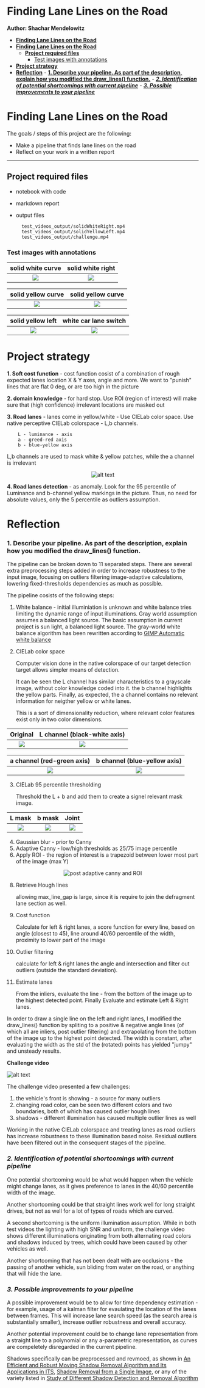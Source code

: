 # **Finding Lane Lines on the Road** 

**Author: Shachar Mendelowitz**

- [**Finding Lane Lines on the Road**](#finding-lane-lines-on-the-road)
- [**Finding Lane Lines on the Road**](#finding-lane-lines-on-the-road)
    - [**Project required files**](#project-required-files)
        - [Test images with annotations](#test-images-with-annotations)
- [**Project strategy**](#project-strategy)
- [**Reflection**](#reflection)
        - [**1. Describe your pipeline. As part of the description, explain how you modified the draw_lines() function.**](#1-describe-your-pipeline-as-part-of-the-description-explain-how-you-modified-the-drawlines-function)
        - [***2. Identification of potential shortcomings with current pipeline***](#2-identification-of-potential-shortcomings-with-current-pipeline)
        - [***3. Possible improvements to your pipeline***](#3-possible-improvements-to-your-pipeline)


# **Finding Lane Lines on the Road**

The goals / steps of this project are the following:
* Make a pipeline that finds lane lines on the road
* Reflect on your work in a written report


[//]: # (Image References)

[image1]: ./examples/grayscale.jpg "Grayscale"

[//]: # (Image References)

[cielab]: images/CIELAB.png

---

## **Project required files**

* notebook with code
* markdown report
* output files 

        test_videos_output/solidWhiteRight.mp4
        test_videos_output/solidYellowLeft.mp4
        test_videos_output/challenge.mp4


### Test images with annotations

| solid white curve                    | solid white right                    |
| :----------------------------------: | :----------------------------------: |
| ![](images/solidWhiteCurve.jpg) | ![](images/solidWhiteRight.jpg) |

| solid yellow curve                    | solid yellow curve                     |
| :-----------------------------------: | :------------------------------------: |
| ![](images/solidYellowCurve.jpg) | ![](images/solidYellowCurve2.jpg) |

| solid yellow left                    | white car lane switch                   |
| :----------------------------------: | :-------------------------------------: |
| ![](images/solidYellowLeft.jpg) | ![](images/whiteCarLaneSwitch.jpg) |


# **Project strategy**

**1. Soft cost function** - cost function cosist of a combination of rough expected lanes location X & Y axes, angle and more. We want to "punish" lines that are flat 0 deg, or are too high in the picture

**2. domain knowledge** - for hard stop. Use ROI (region of interest) will make sure that (high confidence) irrelevant locations are masked out

**3. Road lanes** - lanes come in yellow/white - Use CIELab color space. Use native perceptive CIELab colorspace - L,b channels. 

        L - luminance - axis
        a - greed-red axis
        b - blue-yellow axis

L,b channels are used to mask white & yellow patches, while the a channel is irrelevant

<div style="text-align:center" markdown="1">

![alt text][cielab]

</div>


**4. Road lanes detection** - as anomaly. Look for the 95 percentile of Luminance and b-channel yellow markings in the picture. Thus, no need for absolute values, only the 5 percentile as outliers assumption.


# **Reflection**

### **1. Describe your pipeline. As part of the description, explain how you modified the draw_lines() function.**

The pipeline can be broken down to 11 separated steps. There are several extra preprocessing steps added in order to increase robustness to the input image, focusing on outliers filtering image-adaptive calculations, lowering fixed-thresholds dependencies as much as possible. 

The pipeline cosists of the following steps:

1. White balance - initial illuminiation is unknown and white balance tries limiting the dynamic range of input illuminations. Gray world assumption assumes a balanced light source. The basic assumption in current project is sun light, a balanced light source. The gray-world white balance algorithm has been rewritten according to [GIMP Automatic white balance](https://pippin.gimp.org/image-processing/chapter-automaticadjustments.html)

2. CIELab color space

    Computer vision done in the native colorspace of our target detection target allows simpler means of detection. 

    It can be seen the L channel has similar characteristics to a grayscale image, without color knowledge coded into it. the b channel highlights the yellow parts. Finally, as expected, the a channel contains no relevant information for neigther yellow or white lanes. 

    This is a sort of dimensionality reduction, where relevant color features exist only in two color dimensions.


<div style="text-align:center" markdown="1">


| **Original**                             | **L channel** (black-white axis) |
| :----------------------------------:     | :------------------------:       |
| ![](test_images/solidYellowLeft.jpg)     | ![](images/L_channel3.png)       |

| **a channel** (red-green axis)           | **b channel** (blue-yellow axis) |
| :---:                                    | :---:                            |
| ![](images/a_channel3.png)               | ![](images/b_channel3.png)       |

</div>


3. CIELab 95 percentile thresholding 
    
    Threshold the L + b and add them to create a signel relevant mask image. 

| L mask                  | b mask                  | Joint                    |
| :---------------------: | :---------------------: | :----------------------: |
| ![](images/L_mask3.png) | ![](images/b_mask3.png) | ![](images/Lb_mask3.png) |

4. Gaussian blur - prior to Canny 
6. Adaptive Canny - low/high thresholds as 25/75 image percentile
7. Apply ROI - the region of interest is a trapezoid between lower most part of the image (max Y)

<div style="text-align:center" markdown="1">

![post adaptive canny and ROI](images/trapezoid_roi.png)

</div>


8. Retrieve Hough lines

    
    allowing max_line_gap is large, since it is require to join the defragment lane section as well.

9.  Cost function 

    Calculate for left & right lanes, a score function for every line, based on angle (closest to 45), line around 40/60 percentile of the width, proximity to lower part of the image

10.  Outlier filtering

     calculate for left & right lanes the angle and intersection and filter out outliers (outside the standard deviation).

11.  Estimate lanes

     From the inliers, evaluate the line - from the bottom of the image up to the highest detected point. 
     Finally Evaluate and estimate Left & Right lanes.

    
In order to draw a single line on the left and right lanes, I modified the draw_lines() function by spliting to a positive & negative angle lines (of which all are inliers, post outlier filtering) and extrapolating from the bottom of the image up to the highest point detected. The width is constant, after evaluating the width as the std of the (rotated) points has yielded "jumpy" and unsteady results.

**Challenge video**

![alt text](images/challenge.png)

The challenge video presented a few challenges:

1. the vehicle's front is showing - a source for many outliers
2. changing road color, can be seen two different colors and two boundaries, both of which has caused outlier hough lines
3. shadows - different illumination has caused multiple outlier lines as well

Working in the native CIELab colorspace and treating lanes as road outliers has increase robustness to these illumination based noise. Residual outliers have been filtered out in the consequent stages of the pipeline.



### ***2. Identification of potential shortcomings with current pipeline*** 


One potential shortcoming would be what would happen when the vehicle might change lanes, as it gives preference to lanes in the 40/60 percentile width of the image.

Another shortcoming could be that straight lines work well for long straight drives, but not as well for a lot of types of roads which are curved.

A second shortcoming is the uniform illumination assumption. While in both test videos the lighting with high SNR and uniform, the challenge video shows different illuminations originating from both alternating road colors and shadows induced by trees, which could have been caused by other vehicles as well. 

Another shortcoming that has not been dealt with are occlusions - the passing of another vehicle, sun bliding from water on the road, or anything that will hide the lane. 


### ***3. Possible improvements to your pipeline***

A possible improvement would be to allow for time dependency estimation - for example, usage of a kalman filter for evaulating the location of the lanes between frames. This will increase lane search speed (as the search area is substantially smaller), increase outlier robustness and overall accuracy.

Another potential improvement could be to change lane representation from a straight line to a polynomial or any a-parametric representation, as curves are compeletely disregarded in the current pipeline.

Shadows specifically can be preprocessed and revmoed, as shown in [An Efficient and Robust Moving Shadow Removal Algorithm and Its Applications in ITS](https://asp-eurasipjournals.springeropen.com/articles/10.1155/2010/945130), [Shadow Removal from a Single Image](http://lxu.me/mypapers/XuL_ShadowRemoval.pdf), or any of the variety listed in [Study of Different Shadow Detection and Removal Algorithm](https://pdfs.semanticscholar.org/5fef/1b8c6655a6dcdd66684aaa9f101b726090cb.pdf)

